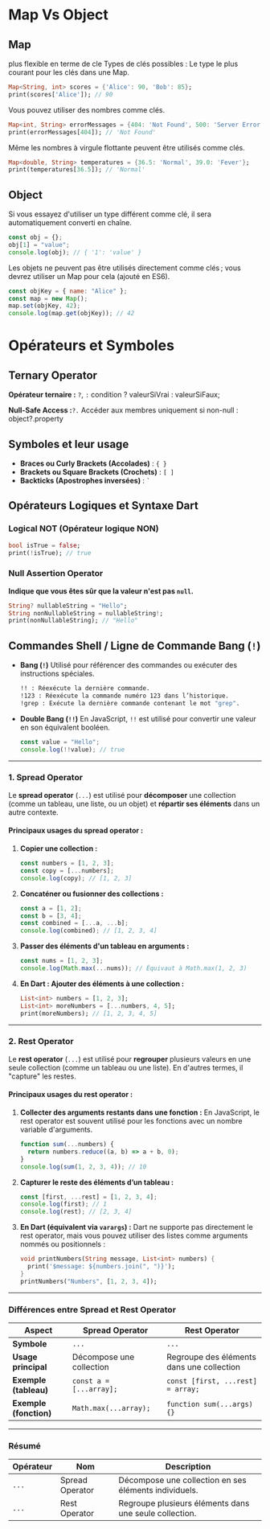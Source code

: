 # Map Vs Object

## Map

plus flexible en terme de cle
Types de clés possibles :
Le type le plus courant pour les clés dans une Map.

```dart
Map<String, int> scores = {'Alice': 90, 'Bob': 85};
print(scores['Alice']); // 90
```

Vous pouvez utiliser des nombres comme clés.

```dart
Map<int, String> errorMessages = {404: 'Not Found', 500: 'Server Error'};
print(errorMessages[404]); // 'Not Found'
```

Même les nombres à virgule flottante peuvent être utilisés comme clés.

```dart
Map<double, String> temperatures = {36.5: 'Normal', 39.0: 'Fever'};
print(temperatures[36.5]); // 'Normal'
```

## Object

Si vous essayez d'utiliser un type différent comme clé, il sera automatiquement converti en chaîne.

```js
const obj = {};
obj[1] = "value";
console.log(obj); // { '1': 'value' }
```

Les objets ne peuvent pas être utilisés directement comme clés ; vous devrez utiliser un Map pour cela (ajouté en ES6).

```js
const objKey = { name: "Alice" };
const map = new Map();
map.set(objKey, 42);
console.log(map.get(objKey)); // 42
```

# Opérateurs et Symboles

## Ternary Operator

**Opérateur ternaire :** `?`, `:`
condition ? valeurSiVrai : valeurSiFaux;

**Null-Safe Access :**`?.`
Accéder aux membres uniquement si non-null : object?.property

## Symboles et leur usage

- **Braces ou Curly Brackets (Accolades)** : `{ }`
- **Brackets ou Square Brackets (Crochets)** : `[ ]`
- **Backticks (Apostrophes inversées)** : `` ` ``

## Opérateurs Logiques et Syntaxe Dart

### Logical NOT (Opérateur logique NON)

```dart
bool isTrue = false;
print(!isTrue); // true
```

### Null Assertion Operator

**Indique que vous êtes sûr que la valeur n'est pas `null`.**

```dart
String? nullableString = "Hello";
String nonNullableString = nullableString!;
print(nonNullableString); // "Hello"
```

## Commandes Shell / Ligne de Commande Bang (`!`)

- **Bang (`!`)**
  Utilisé pour référencer des commandes ou exécuter des instructions spéciales.

  ```bash
  !! : Réexécute la dernière commande.
  !123 : Réexécute la commande numéro 123 dans l’historique.
  !grep : Exécute la dernière commande contenant le mot "grep".
  ```

- **Double Bang (`!!`)**
  En JavaScript, `!!` est utilisé pour convertir une valeur en son équivalent booléen.

  ```javascript
  const value = "Hello";
  console.log(!!value); // true
  ```

---

### **1. Spread Operator**

Le **spread operator** (`...`) est utilisé pour **décomposer** une collection (comme un tableau, une liste, ou un objet) et **répartir ses éléments** dans un autre contexte.

#### **Principaux usages du spread operator :**

1. **Copier une collection :**

   ```javascript
   const numbers = [1, 2, 3];
   const copy = [...numbers];
   console.log(copy); // [1, 2, 3]
   ```

2. **Concaténer ou fusionner des collections :**

   ```javascript
   const a = [1, 2];
   const b = [3, 4];
   const combined = [...a, ...b];
   console.log(combined); // [1, 2, 3, 4]
   ```

3. **Passer des éléments d'un tableau en arguments :**

   ```javascript
   const nums = [1, 2, 3];
   console.log(Math.max(...nums)); // Équivaut à Math.max(1, 2, 3)
   ```

4. **En Dart : Ajouter des éléments à une collection :**
   ```dart
   List<int> numbers = [1, 2, 3];
   List<int> moreNumbers = [...numbers, 4, 5];
   print(moreNumbers); // [1, 2, 3, 4, 5]
   ```

---

### **2. Rest Operator**

Le **rest operator** (`...`) est utilisé pour **regrouper** plusieurs valeurs en une seule collection (comme un tableau ou une liste). En d'autres termes, il "capture" les restes.

#### **Principaux usages du rest operator :**

1. **Collecter des arguments restants dans une fonction :**
   En JavaScript, le rest operator est souvent utilisé pour les fonctions avec un nombre variable d'arguments.

   ```javascript
   function sum(...numbers) {
     return numbers.reduce((a, b) => a + b, 0);
   }
   console.log(sum(1, 2, 3, 4)); // 10
   ```

2. **Capturer le reste des éléments d’un tableau :**

   ```javascript
   const [first, ...rest] = [1, 2, 3, 4];
   console.log(first); // 1
   console.log(rest); // [2, 3, 4]
   ```

3. **En Dart (équivalent via `varargs`) :**
   Dart ne supporte pas directement le rest operator, mais vous pouvez utiliser des listes comme arguments nommés ou positionnels :
   ```dart
   void printNumbers(String message, List<int> numbers) {
     print('$message: ${numbers.join(", ")}');
   }
   printNumbers("Numbers", [1, 2, 3, 4]);
   ```

---

### **Différences entre Spread et Rest Operator**

| **Aspect**             | **Spread Operator**      | **Rest Operator**                         |
| ---------------------- | ------------------------ | ----------------------------------------- |
| **Symbole**            | `...`                    | `...`                                     |
| **Usage principal**    | Décompose une collection | Regroupe des éléments dans une collection |
| **Exemple (tableau)**  | `const a = [...array];`  | `const [first, ...rest] = array;`         |
| **Exemple (fonction)** | `Math.max(...array);`    | `function sum(...args) {}`                |

---

### **Résumé**

| **Opérateur** | **Nom**         | **Description**                                        |
| ------------- | --------------- | ------------------------------------------------------ |
| `...`         | Spread Operator | Décompose une collection en ses éléments individuels.  |
| `...`         | Rest Operator   | Regroupe plusieurs éléments dans une seule collection. |

